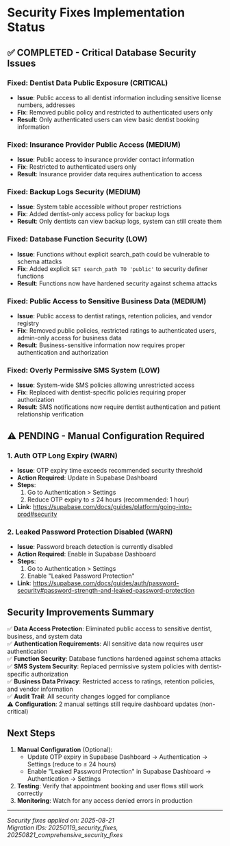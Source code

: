 # Security Fixes Implementation Status

## ✅ COMPLETED - Critical Database Security Issues

### Fixed: Dentist Data Public Exposure (CRITICAL)
- **Issue**: Public access to all dentist information including sensitive license numbers, addresses
- **Fix**: Removed public policy and restricted to authenticated users only
- **Result**: Only authenticated users can view basic dentist booking information

### Fixed: Insurance Provider Public Access (MEDIUM)
- **Issue**: Public access to insurance provider contact information
- **Fix**: Restricted to authenticated users only
- **Result**: Insurance provider data requires authentication to access

### Fixed: Backup Logs Security (MEDIUM) 
- **Issue**: System table accessible without proper restrictions
- **Fix**: Added dentist-only access policy for backup logs
- **Result**: Only dentists can view backup logs, system can still create them

### Fixed: Database Function Security (LOW)
- **Issue**: Functions without explicit search_path could be vulnerable to schema attacks
- **Fix**: Added explicit `SET search_path TO 'public'` to security definer functions
- **Result**: Functions now have hardened security against schema attacks

### Fixed: Public Access to Sensitive Business Data (MEDIUM)
- **Issue**: Public access to dentist ratings, retention policies, and vendor registry
- **Fix**: Removed public policies, restricted ratings to authenticated users, admin-only access for business data
- **Result**: Business-sensitive information now requires proper authentication and authorization

### Fixed: Overly Permissive SMS System (LOW)
- **Issue**: System-wide SMS policies allowing unrestricted access
- **Fix**: Replaced with dentist-specific policies requiring proper authorization
- **Result**: SMS notifications now require dentist authentication and patient relationship verification

## ⚠️ PENDING - Manual Configuration Required

### 1. Auth OTP Long Expiry (WARN)
- **Issue**: OTP expiry time exceeds recommended security threshold
- **Action Required**: Update in Supabase Dashboard
- **Steps**: 
  1. Go to Authentication > Settings
  2. Reduce OTP expiry to ≤ 24 hours (recommended: 1 hour)
- **Link**: https://supabase.com/docs/guides/platform/going-into-prod#security

### 2. Leaked Password Protection Disabled (WARN)
- **Issue**: Password breach detection is currently disabled
- **Action Required**: Enable in Supabase Dashboard
- **Steps**:
  1. Go to Authentication > Settings
  2. Enable "Leaked Password Protection"
- **Link**: https://supabase.com/docs/guides/auth/password-security#password-strength-and-leaked-password-protection

## Security Improvements Summary

✅ **Data Access Protection**: Eliminated public access to sensitive dentist, business, and system data  
✅ **Authentication Requirements**: All sensitive data now requires user authentication  
✅ **Function Security**: Database functions hardened against schema attacks  
✅ **SMS System Security**: Replaced permissive system policies with dentist-specific authorization  
✅ **Business Data Privacy**: Restricted access to ratings, retention policies, and vendor information  
✅ **Audit Trail**: All security changes logged for compliance  
⚠️ **Configuration**: 2 manual settings still require dashboard updates (non-critical)

## Next Steps

1. **Manual Configuration** (Optional): 
   - Update OTP expiry in Supabase Dashboard → Authentication → Settings (reduce to ≤ 24 hours)
   - Enable "Leaked Password Protection" in Supabase Dashboard → Authentication → Settings
2. **Testing**: Verify that appointment booking and user flows still work correctly
3. **Monitoring**: Watch for any access denied errors in production

---
*Security fixes applied on: 2025-08-21*  
*Migration IDs: 20250119_security_fixes, 20250821_comprehensive_security_fixes*
